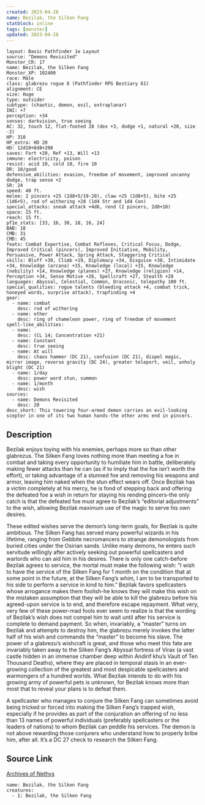 ```yaml
---
created: 2023-04-28
name: Bezilak, the Silken Fang
statblock: inline
tags: [monster]
updated: 2023-04-28
---
```

```statblock
layout: Basic Pathfinder 1e Layout
source: "Demons Revisited"
Monster_CR: 17
name: Bezilak, the Silken Fang
Monster_XP: 102400
race: Male
class: glabrezu rogue 8 (Pathfinder RPG Bestiary 61)
alignment: CE
size: Huge
type: outsider
subtype: (chaotic, demon, evil, extraplanar)
INI: +7
perception: +34
senses: darkvision, true seeing
AC: 32, touch 12, flat-footed 28 (dex +3, dodge +1, natural +20, size -2)
HP: 310
HP_extra: HD 20
HD: 12d10+8d8+208
saves: Fort +20, Ref +13, Will +13
immune: electricity, poison
resist: acid 10, cold 10, fire 10
DR: 10/good
defensive_abilities: evasion, freedom of movement, improved uncanny dodge, trap sense +2
SR: 24
speed: 40 ft.
melee: 2 pincers +25 (2d8+5/19-20), claw +25 (2d8+5), bite +25 (1d6+5), rod of withering +28 (1d4 Str and 1d4 Con)
special_attacks: sneak attack +4d6, rend (2 pincers, 2d8+16)
space: 15 ft.
reach: 15 ft.
pf1e_stats: [33, 16, 30, 18, 16, 24]
BAB: 18
CMB: 31
CMD: 45
feats: Combat Expertise, Combat Reflexes, Critical Focus, Dodge, Improved Critical (pincers), Improved Initiative, Mobility, Persuasive, Power Attack, Spring Attack, Staggering Critical
skills: Bluff +30, Climb +19, Diplomacy +34, Disguise +30, Intimidate +34, Knowledge (arcana) +15, Knowledge (local) +15, Knowledge (nobility) +14, Knowledge (planes) +27, Knowledge (religion) +14, Perception +34, Sense Motive +26, Spellcraft +27, Stealth +28
languages: Abyssal, Celestial, Common, Draconic, telepathy 100 ft.
special_qualities: rogue talents (bleeding attack +4, combat trick, honeyed words, surprise attack), trapfinding +4
gear:
  - name: combat
    desc: rod of withering
  - name: other
    desc: ring of chameleon power, ring of freedom of movement
spell-like_abilities:
  - name:
    desc: (CL 14; Concentration +21)
  - name: Constant
    desc: true seeing
  - name: At will
    desc: chaos hammer (DC 21), confusion (DC 21), dispel magic, mirror image, reverse gravity (DC 24), greater teleport, veil, unholy blight (DC 21)
  - name: 1/day
    desc: power word stun, summon
  - name: 1/month
    desc: wish
sources:
  - name: Demons Revisited
    desc: 20
desc_short: This towering four-armed demon carries an evil-looking scepter in one of its two human hands-the other arms end in pincers.
```
## Description
Bezilak enjoys toying with his enemies, perhaps more so than other glabrezus. The Silken Fang loves nothing more than meeting a foe in combat and taking every opportunity to humiliate him in battle, deliberately making fewer attacks than he can (as if to imply that the foe isn’t worth the effort), or taking advantage of a stunned foe and removing his weapons and armor, leaving him naked when the stun effect wears off. Once Bezilak has a victim completely at his mercy, he is fond of stepping back and offering the defeated foe a wish in return for staying his rending pincers-the only catch is that the defeated foe must agree to Bezilak’s “editorial adjustments” to the wish, allowing Bezilak maximum use of the magic to serve his own desires.

These edited wishes serve the demon’s long-term goals, for Bezilak is quite ambitious. The Silken Fang has served many powerful wizards in his lifetime, ranging from Gebbite necromancers to strange demonologists from buried cities under the Osirian sands. Unlike many demons, he enters such servitude willingly after actively seeking out powerful spellcasters and warlords who can aid him in his desires. There is only one catch-before Bezilak agrees to service, the mortal must make the following wish: “I wish to have the service of the Silken Fang for 1 month on the condition that at some point in the future, at the Silken Fang’s whim, I am to be transported to his side to perform a service in kind to him.” Bezilak favors spellcasters whose arrogance makes them foolish-he knows they will make this wish on the mistaken assumption that they will be able to kill the glabrezu before his agreed-upon service is to end, and therefore escape repayment. What very, very few of these power-mad fools ever seem to realize is that the wording of Bezilak’s wish does not compel him to wait until after his service is complete to demand payment. So when, invariably, a “master” turns on Bezilak and attempts to destroy him, the glabrezu merely invokes the latter half of his wish and commands the “master” to become his slave. The power of a glabrezu’s wishcraft is great, and those who meet this fate are invariably taken away to the Silken Fang’s Abyssal fortress of Virax (a vast castle hidden in an immense chamber deep within Andirif khu’s Vault of Ten Thousand Deaths), where they are placed in temporal stasis in an ever-growing collection of the greatest and most despicable spellcasters and warmongers of a hundred worlds. What Bezilak intends to do with his growing army of powerful pets is unknown, for Bezilak knows more than most that to reveal your plans is to defeat them.

A spellcaster who manages to conjure the Silken Fang can sometimes avoid being tricked or forced into making the Silken Fang’s trapped wish, especially if he provides as part of the conjuration an offering of no less than 13 names of powerful individuals (preferably spellcasters or the leaders of nations) to whom Bezilak can peddle his services. The demon is not above rewarding those conjurers who understand how to properly bribe him, after all. It’s a DC 27 check to research the Silken Fang.
## Source Link
[Archives of Nethys](https://aonprd.com/MonsterDisplay.aspx?ItemName=Bezilak%2C%20the%20Silken%20Fang)
```encounter-table
name: Bezilak, the Silken Fang
creatures:
  - 1: Bezilak, the Silken Fang
```
